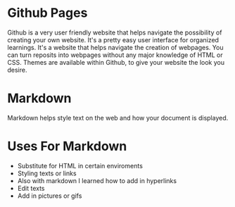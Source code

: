 # Github Pages 
Github is a very user friendly website that helps navigate the possibility of creating your own website. It's a pretty easy user interface for organized learnings. It's a website that helps navigate the creation of webpages. You can turn reposits into webpages without any major knowledge of HTML or CSS. Themes are available within Github, to give your website the look you desire. 

# Markdown
Markdown helps style text on the web and how your document is displayed. 

# Uses For Markdown
- Substitute for HTML in certain enviroments
- Styling texts or links
- Also with markdown I learned how to add in hyperlinks
- Edit texts
- Add in pictures or gifs 


